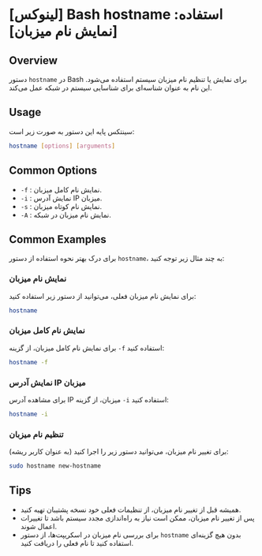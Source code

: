 # [لینوکس] Bash hostname استفاده: [نمایش نام میزبان]

## Overview
دستور `hostname` در Bash برای نمایش یا تنظیم نام میزبان سیستم استفاده می‌شود. این نام به عنوان شناسه‌ای برای شناسایی سیستم در شبکه عمل می‌کند.

## Usage
سینتکس پایه این دستور به صورت زیر است:

```bash
hostname [options] [arguments]
```

## Common Options
- `-f` : نمایش نام کامل میزبان.
- `-i` : نمایش آدرس IP میزبان.
- `-s` : نمایش نام کوتاه میزبان.
- `-A` : نمایش نام میزبان در شبکه.

## Common Examples
برای درک بهتر نحوه استفاده از دستور `hostname`، به چند مثال زیر توجه کنید:

### نمایش نام میزبان
برای نمایش نام میزبان فعلی، می‌توانید از دستور زیر استفاده کنید:

```bash
hostname
```

### نمایش نام کامل میزبان
برای نمایش نام کامل میزبان، از گزینه `-f` استفاده کنید:

```bash
hostname -f
```

### نمایش آدرس IP میزبان
برای مشاهده آدرس IP میزبان، از گزینه `-i` استفاده کنید:

```bash
hostname -i
```

### تنظیم نام میزبان
برای تغییر نام میزبان، می‌توانید دستور زیر را اجرا کنید (به عنوان کاربر ریشه):

```bash
sudo hostname new-hostname
```

## Tips
- همیشه قبل از تغییر نام میزبان، از تنظیمات فعلی خود نسخه پشتیبان تهیه کنید.
- پس از تغییر نام میزبان، ممکن است نیاز به راه‌اندازی مجدد سیستم باشد تا تغییرات اعمال شوند.
- برای بررسی نام میزبان در اسکریپت‌ها، از دستور `hostname` بدون هیچ گزینه‌ای استفاده کنید تا نام فعلی را دریافت کنید.